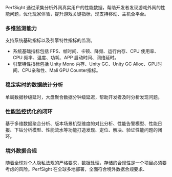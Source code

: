 PerfSight 通过采集分析外网真实用户的性能数据，帮助开发者发现游戏外网的性能问题，优化玩家体验，提升游戏关键指标，现支持移动、主机全平台。

### 多维监测能力
支持系统基础指标以及引擎特性指标的监测。
- 系统基础指标包括 FPS、帧时间、卡顿、降频、运行内存、CPU 使用率、CPU 频率、温度、功耗、APP 启动时间、网络延时。
- 引擎特性指标包括 Unity Mono 内存、Unity GC、Unity GC Alloc、GPU时间、CPU亲和性、Mali GPU Counter指标。

### 稳定实时的数据统计分析
单局数据秒级延时，大盘聚合数据分钟级延迟，帮助开发者及时分析发现问题。

### 性能监控优化的闭环
基于多维数据聚合分析、版本场景机型维度的对比分析、性能告警模型、性能日报、下钻分析模型、性能流水等功能打造发现、定位、解决、验证性能问题的闭环。

### 境外数据合规
随着全球对个人隐私法规的严格要求，数据处理，存储的合规性是一个项目必须要考虑的风险。PerfSight 在全球多地部署，全面符合境外数据合规要求、
